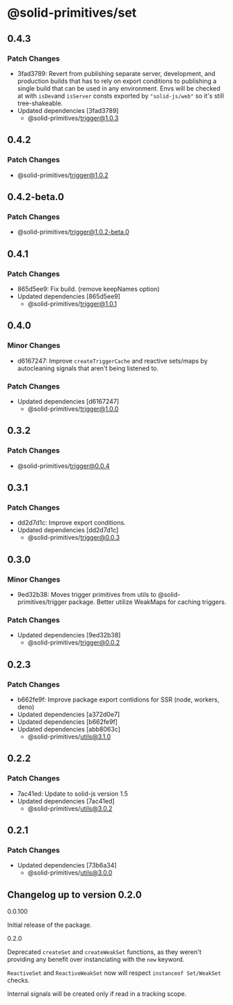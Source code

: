 # @solid-primitives/set

## 0.4.3

### Patch Changes

- 3fad3789: Revert from publishing separate server, development, and production builds that has to rely on export conditions
  to publishing a single build that can be used in any environment.
  Envs will be checked at with `isDev`and `isServer` consts exported by `"solid-js/web"` so it's still tree-shakeable.
- Updated dependencies [3fad3789]
  - @solid-primitives/trigger@1.0.3

## 0.4.2

### Patch Changes

- @solid-primitives/trigger@1.0.2

## 0.4.2-beta.0

### Patch Changes

- @solid-primitives/trigger@1.0.2-beta.0

## 0.4.1

### Patch Changes

- 865d5ee9: Fix build. (remove keepNames option)
- Updated dependencies [865d5ee9]
  - @solid-primitives/trigger@1.0.1

## 0.4.0

### Minor Changes

- d6167247: Improve `createTriggerCache` and reactive sets/maps by autocleaning signals that aren't being listened to.

### Patch Changes

- Updated dependencies [d6167247]
  - @solid-primitives/trigger@1.0.0

## 0.3.2

### Patch Changes

- @solid-primitives/trigger@0.0.4

## 0.3.1

### Patch Changes

- dd2d7d1c: Improve export conditions.
- Updated dependencies [dd2d7d1c]
  - @solid-primitives/trigger@0.0.3

## 0.3.0

### Minor Changes

- 9ed32b38: Moves trigger primitives from utils to @solid-primitives/trigger package. Better utilize WeakMaps for caching triggers.

### Patch Changes

- Updated dependencies [9ed32b38]
  - @solid-primitives/trigger@0.0.2

## 0.2.3

### Patch Changes

- b662fe9f: Improve package export contidions for SSR (node, workers, deno)
- Updated dependencies [a372d0e7]
- Updated dependencies [b662fe9f]
- Updated dependencies [abb8063c]
  - @solid-primitives/utils@3.1.0

## 0.2.2

### Patch Changes

- 7ac41ed: Update to solid-js version 1.5
- Updated dependencies [7ac41ed]
  - @solid-primitives/utils@3.0.2

## 0.2.1

### Patch Changes

- Updated dependencies [73b6a34]
  - @solid-primitives/utils@3.0.0

## Changelog up to version 0.2.0

0.0.100

Initial release of the package.

0.2.0

Deprecated `createSet` and `createWeakSet` functions, as they weren't providing any benefit over instanciating with the `new` keyword.

`ReactiveSet` and `ReactiveWeakSet` now will respect `instanceof Set/WeakSet` checks.

Internal signals will be created only if read in a tracking scope.
